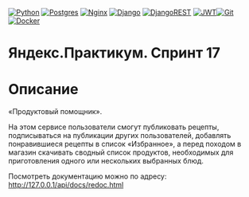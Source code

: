 [![Python](https://img.shields.io/badge/python-3670A0?style=for-the-badge&logo=python&logoColor=ffdd54)](https://www.python.org) [![Postgres](https://img.shields.io/badge/postgres-%23316192.svg?style=for-the-badge&logo=postgresql&logoColor=white)](https://www.postgresql.org) [![Nginx](https://img.shields.io/badge/nginx-%23009639.svg?style=for-the-badge&logo=nginx&logoColor=white)](https://nginx.org) [![Django](https://img.shields.io/badge/django-%23092E20.svg?style=for-the-badge&logo=django&logoColor=white)](https://www.djangoproject.com) [![DjangoREST](https://img.shields.io/badge/DJANGO-REST-ff1709?style=for-the-badge&logo=django&logoColor=white&color=ff1709&labelColor=gray)](https://www.django-rest-framework.org) [![JWT](https://img.shields.io/badge/JWT-black?style=for-the-badge&logo=JSON%20web%20tokens)](https://django-rest-framework-simplejwt.readthedocs.io/en/latest/)[![Git](https://img.shields.io/badge/git-%23F05033.svg?style=for-the-badge&logo=git&logoColor=white)](https://github.com) [![Docker](https://img.shields.io/badge/docker-%230db7ed.svg?style=for-the-badge&logo=docker&logoColor=white)](https://www.docker.com)

# Яндекс.Практикум. Спринт 17

# Описание

«Продуктовый помощник».

На этом сервисе пользователи смогут публиковать рецепты, подписываться на публикации других пользователей, добавлять понравившиеся рецепты в список «Избранное», а перед походом в магазин скачивать сводный список продуктов, необходимых для приготовления одного или нескольких выбранных блюд.

Посмотреть документацию можно по адресу: http://127.0.0.1/api/docs/redoc.html
